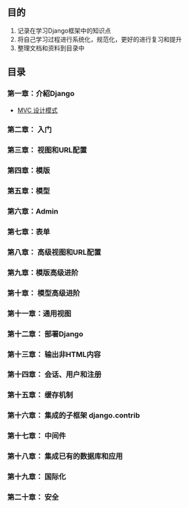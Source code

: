 ## 目的
1. 记录在学习Django框架中的知识点  
2. 将自己学习过程进行系统化，规范化，更好的进行复习和提升  
3. 整理文档和资料到目录中  

## 目录
### 第一章：介紹Django 
- [MVC 设计模式](https://github.com/fairylin/learn_python2/blob/master/Frame/Django/%E7%AC%AC%E4%B8%80%E7%AB%A0_MVC%E8%AE%BE%E8%AE%A1%E6%A8%A1%E5%BC%8F.md)
### 第二章： 入门 
### 第三章： 视图和URL配置 
### 第四章：模版 
### 第五章：模型 
### 第六章：Admin 
### 第七章：表单 
### 第八章： 高级视图和URL配置 
### 第九章：模版高级进阶
### 第十章： 模型高级进阶 
### 第十一章：通用视图 
### 第十二章： 部署Django 
### 第十三章： 输出非HTML内容 
### 第十四章： 会话、用户和注册
### 第十五章： 缓存机制 
### 第十六章： 集成的子框架 django.contrib
### 第十七章： 中间件
### 第十八章： 集成已有的数据库和应用 
### 第十九章： 国际化 
### 第二十章： 安全 
